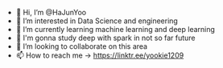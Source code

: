 - 👋 Hi, I’m @HaJunYoo
- 👀 I’m interested in Data Science and engineering
- 🌱 I’m currently learning machine learning and deep learning
- 🌱 I'm gonna study deep with spark in not so far future
- 💞️ I’m looking to collaborate on this area
- 📫 How to reach me -> https://linktr.ee/yookie1209

<!---
HaJunYoo/HaJunYoo is a ✨ special ✨ repository because its `README.md` (this file) appears on your GitHub profile.
You can click the Preview link to take a look at your changes.
--->
